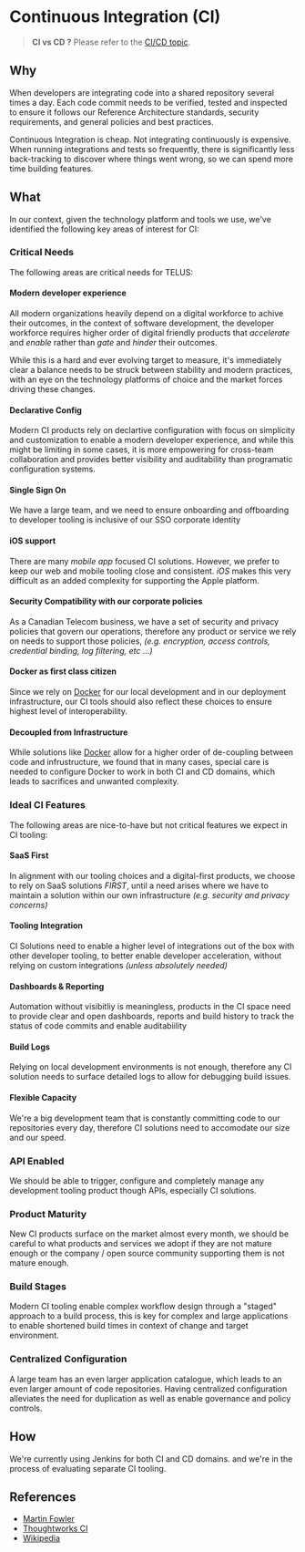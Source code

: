 # Continuous Integration (CI)

> **CI vs CD ?** Please refer to the [CI/CD topic](ci-cd.md).

## Why

When developers are integrating code into a shared repository several times a day. Each code commit needs to be verified, tested and inspected to ensure it follows our Reference Architecture standards, security requirements, and general policies and best practices.  

Continuous Integration is cheap. Not integrating continuously is expensive. When running integrations and tests so frequently, there is significantly less back-tracking to discover where things went wrong, so we can spend more time building features.

## What

In our context, given the technology platform and tools we use, we've identified the following key areas of interest for CI:

### Critical Needs

The following areas are critical needs for TELUS:

#### Modern developer experience

All modern organizations heavily depend on a digital workforce to achive their outcomes, in the context of software development, the developer workforce requires higher order of digital friendly products that _accelerate_ and _enable_ rather than _gate_ and _hinder_ their outcomes.

While this is a hard and ever evolving target to measure, it's immediately clear a balance needs to be struck between stability and modern practices, with an eye on the technology platforms of choice and the market forces driving these changes.

#### Declarative Config

Modern CI products rely on declartive configuration with focus on simplicity and customization to enable a modern developer experience, and while this might be limiting in some cases, it is more empowering for cross-team collaboration and provides better visibility and auditability than programatic configuration systems.

#### Single Sign On

We have a large team, and we need to ensure onboarding and offboarding to developer tooling is inclusive of our SSO corporate identity

#### iOS support

There are many _mobile app_ focused CI solutions. However, we prefer to keep our web and mobile tooling close and consistent. _iOS_ makes this very difficult as an added complexity for supporting the Apple platform.

#### Security Compatibility with our corporate policies

As a Canadian Telecom business, we have a set of security and privacy policies that govern our operations, therefore any product or service we rely on needs to support those policies, _(e.g. encryption, access controls, credential binding, log filtering, etc ...)_

#### Docker as first class citizen

Since we rely on [Docker](../delivery/docker.md) for our local development and in our deployment infrastructure, our CI tools should also reflect these choices to ensure highest level of interoperability.

#### Decoupled from Infrastructure

While solutions like [Docker](../delivery/docker.md) allow for a higher order of de-coupling between code and infrustructure, we found that in many cases, special care is needed to configure Docker to work in both CI and CD domains, which leads to sacrifices and unwanted complexity.

### Ideal CI Features

The following areas are nice-to-have but not critical features we expect in CI tooling:

#### SaaS First

In alignment with our tooling choices and a digital-first products, we choose to rely on SaaS solutions _FIRST_, until a need arises where we have to maintain a solution within our own infrastructure _(e.g. security and privacy concerns)_

#### Tooling Integration

CI Solutions need to enable a higher level of integrations out of the box with other developer tooling, to better enable developer acceleration, without relying on custom integrations _(unless absolutely needed)_

#### Dashboards & Reporting

Automation without visibitliy is meaningless, products in the CI space need to provide clear and open dashboards, reports and build history to track the status of code commits and enable auditabiility

#### Build Logs

Relying on local development environments is not enough, therefore any CI solution needs to surface detailed logs to allow for debugging build issues.

#### Flexible Capacity

We're a big development team that is constantly committing code to our repositories every day, therefore CI solutions need to accomodate our size and our speed.

### API Enabled

We should be able to trigger, configure and completely manage any development tooling product though APIs, especially CI solutions.

### Product Maturity

New CI products surface on the market almost every month, we should be careful to what products and services we adopt if they are not mature enough or the company / open source community supporting them is not mature enough.

### Build Stages

Modern CI tooling enable complex workflow design through a "staged" approach to a build process, this is key for complex and large applications to enable shortened build times in context of change and target environment.

### Centralized Configuration

A large team has an even larger application catalogue, which leads to an even larger amount of code repositories. Having centralized configuration alleviates the need for duplication as well as enable governance and policy controls.

## How

We're currently using Jenkins for both CI and CD domains. and we're in the process of evaluating separate CI tooling.

## References

- [Martin Fowler](https://martinfowler.com/articles/continuousIntegration.html)
- [Thoughtworks CI](https://www.thoughtworks.com/continuous-integration)
- [Wikipedia](https://en.wikipedia.org/wiki/Continuous_integration)
